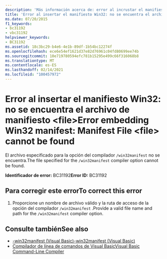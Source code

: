 ```yaml
---
description: 'Más información acerca de: error al incrustar el manifiesto Win32: no se encuentra el archivo de manifiesto <file>'
title: 'Error al insertar el manifiesto Win32: no se encuentra el archivo de manifiesto <file>'
ms.date: 07/20/2015
f1_keywords:
- bc31192
- vbc31192
helpviewer_keywords:
- BC31192
ms.assetid: 18c3bc29-b4e6-4e1b-89df-1b54bc12274f
ms.openlocfilehash: ece6e54ef1621d37e82d76961c04fd80699ee74b
ms.sourcegitcommit: 10e719780594efc781b15295e499c66f316068b8
ms.translationtype: MT
ms.contentlocale: es-ES
ms.lasthandoff: 02/14/2021
ms.locfileid: "100457972"
---
```

# <a name="error-embedding-win32-manifest-manifest-file-file-cannot-be-found"></a><span data-ttu-id="c9954-103">Error al insertar el manifiesto Win32: no se encuentra el archivo de manifiesto \<file></span><span class="sxs-lookup"><span data-stu-id="c9954-103">Error embedding Win32 manifest: Manifest File \<file> cannot be found</span></span>

<span data-ttu-id="c9954-104">El archivo especificado para la opción del compilador `/win32manifest` no se encuentra.</span><span class="sxs-lookup"><span data-stu-id="c9954-104">The file specified for the `/win32manifest` compiler option cannot be found.</span></span>  
  
 <span data-ttu-id="c9954-105">**Identificador de error:** BC31192</span><span class="sxs-lookup"><span data-stu-id="c9954-105">**Error ID:** BC31192</span></span>  
  
## <a name="to-correct-this-error"></a><span data-ttu-id="c9954-106">Para corregir este error</span><span class="sxs-lookup"><span data-stu-id="c9954-106">To correct this error</span></span>  
  
1. <span data-ttu-id="c9954-107">Proporcione un nombre de archivo válido y la ruta de acceso de la opción del compilador `/win32manifest` .</span><span class="sxs-lookup"><span data-stu-id="c9954-107">Provide a valid file name and path for the `/win32manifest` compiler option.</span></span>  
  
## <a name="see-also"></a><span data-ttu-id="c9954-108">Consulte también</span><span class="sxs-lookup"><span data-stu-id="c9954-108">See also</span></span>

- [<span data-ttu-id="c9954-109">-win32manifest (Visual Basic)</span><span class="sxs-lookup"><span data-stu-id="c9954-109">-win32manifest (Visual Basic)</span></span>](../reference/command-line-compiler/win32manifest.md)
- [<span data-ttu-id="c9954-110">Compilador de línea de comandos de Visual Basic</span><span class="sxs-lookup"><span data-stu-id="c9954-110">Visual Basic Command-Line Compiler</span></span>](../reference/command-line-compiler/index.md)
